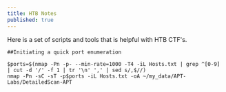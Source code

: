 ```yaml
---
title: HTB Notes
published: true
---
```

Here is a set of scripts and tools that is helpful with HTB CTF's.

```
##Initiating a quick port enumeration

$ports=$(nmap -Pn -p- --min-rate=1000 -T4 -iL Hosts.txt | grep ^[0-9] | cut -d '/' -f 1 | tr '\n' ',' | sed s/,$//)
nmap -Pn -sC -sT -p$ports -iL Hosts.txt -oA ~/my_data/APT-Labs/DetailedScan-APT
```
